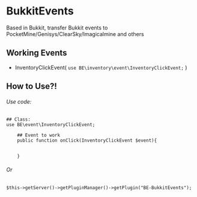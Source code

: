 # BukkitEvents
Based in Bukkit, transfer Bukkit events to PocketMine/Genisys/ClearSky/Imagicalmine and others

## Working Events
- InventoryClickEvent( `use BE\inventory\event\InventoryClickEvent;` )

## How to Use?!
###### Use code:
```
## Class:
use BE\event\InventoryClickEvent;

    ## Event to work
    public function onClick(InventoryClickEvent $event){


    }
```
###### Or
```
$this->getServer()->getPluginManager()->getPlugin("BE-BukkitEvents");
```
